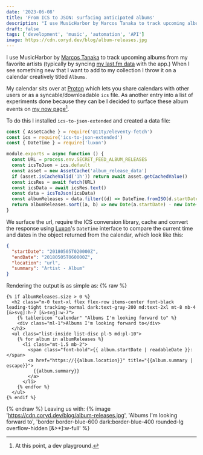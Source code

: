 ```yaml
---
date: '2023-06-08'
title: 'From ICS to JSON: surfacing anticipated albums'
description: "I use MusicHarbor by Marcos Tanaka to track upcoming albums from my favorite artists (typically by syncing my last.fm data with the app.) When I see something new that I want to add to my collection I throw it on a calendar creatively titled Albums."
draft: false
tags: ['development', 'music', 'automation', 'API']
image: https://cdn.coryd.dev/blog/album-releases.jpg
---
```


I use MusicHarbor by [Marcos Tanaka](https://marcosatanaka.com) to track upcoming albums from my favorite artists (typically by syncing [my last.fm data](https://www.last.fm/user/cdme_) with the app.) When I see something new that I want to add to my collection I throw it on a calendar creatively titled `Albums`.<!-- excerpt -->

My calendar sits over at <a href="https://pr.tn/ref/X775YX40Z50G" onclick="va('event',{name:'Proton referral',data:{location:'Referrals'}})">Proton</a> which lets you share calendars with other users or as a syncable/downloadable `ics` file. As another entry into a list of experiments done because they can be I decided to surface these album events on [my now page](https://coryd.dev/now)[^1].

To do this I installed `ics-to-json-extended` and created a data file:

```javascript
const { AssetCache } = require('@11ty/eleventy-fetch')
const ics = require('ics-to-json-extended')
const { DateTime } = require('luxon')

module.exports = async function () {
  const URL = process.env.SECRET_FEED_ALBUM_RELEASES
  const icsToJson = ics.default
  const asset = new AssetCache('album_release_data')
  if (asset.isCacheValid('1h')) return await asset.getCachedValue()
  const icsRes = await fetch(URL)
  const icsData = await icsRes.text()
  const data = icsToJson(icsData)
  const albumReleases = data.filter((d) => DateTime.fromISO(d.startDate) > DateTime.now())
  return albumReleases.sort((a, b) => new Date(a.startDate) - new Date(b.startDate))
}
```

We surface the url, require the ICS conversion library, cache and convert the response using [Luxon](https://www.npmjs.com/package/luxon)'s `DateTime` interface to compare the current time and dates in the object returned from the calendar, which look like this:

```json
{
  "startDate": "20180505T020000Z",
  "endDate": "20180505T060000Z",
  "location": "url",
  "summary": "Artist - Album"
}
```

Rendering the output is as simple as:
{% raw %}

```liquid
{% if albumReleases.size > 0 %}
  <h2 class="m-0 text-xl flex flex-row items-center font-black leading-tight tracking-normal dark:text-gray-200 md:text-2xl mt-8 mb-4 [&>svg]:h-7 [&>svg]:w-7">
    {% tablericon "calendar" "Albums I'm looking forward to" %}
    <div class="ml-1">Albums I'm looking forward to</div>
  </h2>
  <ul class="list-inside list-disc pl-5 md:pl-10">
    {% for album in albumReleases %}
      <li class="mt-1.5 mb-2">
        <span class="font-bold">{{ album.startDate | readableDate }}: </span>
        <a href="https://{{album.location}}" title="{{album.summary | escape}}">
          {{album.summary}}
        </a>
      </li>
    {% endfor %}
  </ul>
{% endif %}
```

{% endraw %}
Leaving us with:
{% image 'https://cdn.coryd.dev/blog/album-releases.jpg', 'Albums I\'m looking forward to', 'border border-blue-600 dark:border-blue-400 rounded-lg overflow-hidden [&>*]:w-full' %}

[^1]: At this point, a dev playground.
